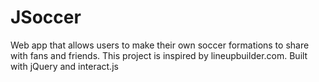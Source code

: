 # JSoccer
Web app that allows users to make their own soccer formations to share with fans and friends. This project is inspired by lineupbuilder.com. Built with jQuery and interact.js

